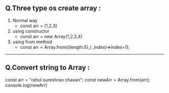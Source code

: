## Q.Three type os create array :
1. Normal way
   - const arr = [1,2,3]
2. using constructor
   - const arr = new Array(1,2,3,4)
3. using from method
   - const arr = Array.from({length:5},( ,index)=>index+1);
----------------------------------------------------------
## Q.Convert string to Array :
const arr = "rahul sureshrao chavan";
const newArr = Array.from(arr);
console.log(newArr) 